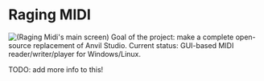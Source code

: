 # Raging MIDI
![(Raging Midi's main screen)](http://sourceforge.net/projects/ragingmidi/screenshots/Screen0.png "Raging Midi's main screen")
Goal of the project: make a complete open-source replacement of Anvil Studio.
Current status: GUI-based MIDI reader/writer/player for Windows/Linux.

TODO: add more info to this!
